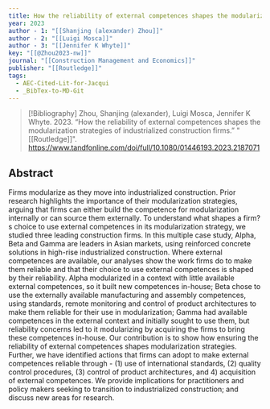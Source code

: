 ```yaml
---
title: How the reliability of external competences shapes the modularization strategies of industrialized construction firms
year: 2023
author - 1: "[[Shanjing (alexander) Zhou]]"
author - 2: "[[Luigi Mosca]]"
author - 3: "[[Jennifer K Whyte]]"
key: "[[@Zhou2023-nw]]"
journal: "[[Construction Management and Economics]]"
publisher: "[[Routledge]]"
tags:
  - AEC-Cited-Lit-for-Jacqui
  - _BibTex-to-MD-Git
---
```


> [!Bibliography]
> Zhou, Shanjing (alexander), Luigi Mosca, Jennifer K Whyte. 2023. “How the reliability of external competences shapes the modularization strategies of industrialized construction firms.” "[[Routledge]]". https://www.tandfonline.com/doi/full/10.1080/01446193.2023.2187071

## Abstract
Firms modularize as they move into industrialized construction. Prior research highlights the importance of their modularization strategies, arguing that firms can either build the competence for modularization internally or can source them externally. To understand what shapes a firm?s choice to use external competences in its modularization strategy, we studied three leading construction firms. In this multiple case study, Alpha, Beta and Gamma are leaders in Asian markets, using reinforced concrete solutions in high-rise industrialized construction. Where external competences are available, our analyses show the work firms do to make them reliable and that their choice to use external competences is shaped by their reliability. Alpha modularized in a context with little available external competences, so it built new competences in-house; Beta chose to use the externally available manufacturing and assembly competences, using standards, remote monitoring and control of product architectures to make them reliable for their use in modularization; Gamma had available competences in the external context and initially sought to use them, but reliability concerns led to it modularizing by acquiring the firms to bring these competences in-house. Our contribution is to show how ensuring the reliability of external competences shapes modularization strategies. Further, we have identified actions that firms can adopt to make external competences reliable through -  (1) use of international standards, (2) quality control procedures, (3) control of product architectures, and 4) acquisition of external competences. We provide implications for practitioners and policy makers seeking to transition to industrialized construction; and discuss new areas for research.